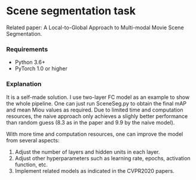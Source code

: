 # Scene segmentation task
Related paper: A Local-to-Global Approach to Multi-modal Movie Scene Segmentation. 

### Requirements
- Python 3.6+
- PyTorch 1.0 or higher

### Explanation

It is a self-made solution. I use two-layer FC model as an example to show the whole pipeline. One can just run SceneSeg.py to obtain the final mAP and mean Miou values as required. Due to limited time and computation resources, the naive approach only achieves a slighly better performance than random guess (8.3 as in the paper and 9.9 by the naive model).  

With more time and computation resources, one can improve the model from several aspects:
1. Adjust the number of layers and hidden units in each layer.
2. Adjust other hyperparameters such as learning rate, epochs, activation function, etc.
3. Implement related models as indicated in the CVPR2020 papers.





